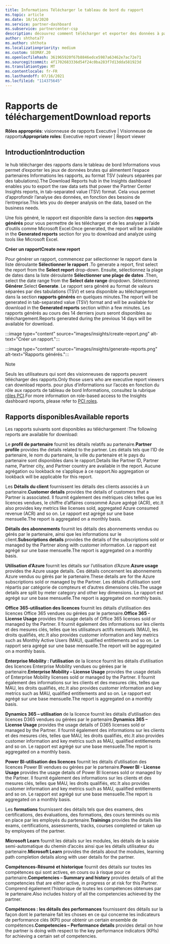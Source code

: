 ```yaml
---
title: Informations Télécharger le tableau de bord du rapport
ms.topic: article
ms.date: 10/14/2020
ms.service: partner-dashboard
ms.subservice: partnercenter-csp
description: découvrez comment télécharger et exporter des données à partir du tableau de bord des rapports unifiés de l’espace partenaires et des rapports Informations de l’espace partenaires.
author: shthota77
ms.author: shthota
ms.localizationpriority: medium
ms.custom: SEOMAY.20
ms.openlocfilehash: 361965920f67b8846edce5987a63462e7ac72e71
ms.sourcegitcommit: 4f1702683336d54f24c0ba283f7d13dda581923d
ms.translationtype: MT
ms.contentlocale: fr-FR
ms.lasthandoff: 07/16/2021
ms.locfileid: "114375645"
---
```

# <a name="download-reports"></a><span data-ttu-id="bdb2c-103">Rapports de téléchargement</span><span class="sxs-lookup"><span data-stu-id="bdb2c-103">Download reports</span></span>

<span data-ttu-id="bdb2c-104">**Rôles appropriés**: visionneuse de rapports Executive | Visionneuse de rapports</span><span class="sxs-lookup"><span data-stu-id="bdb2c-104">**Appropriate roles**: Executive report viewer | Report viewer</span></span>

## <a name="introduction"></a><span data-ttu-id="bdb2c-105">Introduction</span><span class="sxs-lookup"><span data-stu-id="bdb2c-105">Introduction</span></span>

<span data-ttu-id="bdb2c-106">le hub télécharger des rapports dans le tableau de bord Informations vous permet d’exporter les jeux de données brutes qui alimentent l’espace partenaires Informations les rapports, au format TSV (valeurs séparées par des tabulations).</span><span class="sxs-lookup"><span data-stu-id="bdb2c-106">The Download Reports hub in the Insights dashboard enables you to export the raw data sets that power the Partner Center Insights reports, in tab-separated value (TSV) format.</span></span> <span data-ttu-id="bdb2c-107">Cela vous permet d’approfondir l’analyse des données, en fonction des besoins de l’entreprise.</span><span class="sxs-lookup"><span data-stu-id="bdb2c-107">This lets you do deeper analysis on the data, based on the business needs.</span></span>

<span data-ttu-id="bdb2c-108">Une fois généré, le rapport est disponible dans la section des **rapports générés** pour vous permettre de les télécharger et de les analyser à l’aide d’outils comme Microsoft Excel.</span><span class="sxs-lookup"><span data-stu-id="bdb2c-108">Once generated, the report  will be available in the **Generated reports** section for you to download and analyze using tools like Microsoft Excel.</span></span>

<span data-ttu-id="bdb2c-109">**Créer un rapport**</span><span class="sxs-lookup"><span data-stu-id="bdb2c-109">**Create new report**</span></span>

<span data-ttu-id="bdb2c-110">Pour générer un rapport, commencez par sélectionner le rapport dans la liste déroulante **Sélectionner le rapport** .</span><span class="sxs-lookup"><span data-stu-id="bdb2c-110">To generate a report, first select the report from the **Select report** drop-down.</span></span> <span data-ttu-id="bdb2c-111">Ensuite, sélectionnez la plage de dates dans la liste déroulante **Sélectionner une plage de dates** .</span><span class="sxs-lookup"><span data-stu-id="bdb2c-111">Then, select the date range from the **Select date range** dropdown.</span></span> <span data-ttu-id="bdb2c-112">Sélectionnez **Générer**.</span><span class="sxs-lookup"><span data-stu-id="bdb2c-112">Select **Generate**.</span></span> <span data-ttu-id="bdb2c-113">Le rapport sera généré au format de valeurs séparées par des tabulations (TSV) et sera disponible au téléchargement dans la section **rapports générés** en quelques minutes.</span><span class="sxs-lookup"><span data-stu-id="bdb2c-113">The report will be generated in tab-separated value (TSV) format and will be available for download in the **Generated reports** section within a few minutes.</span></span> <span data-ttu-id="bdb2c-114">Les rapports générés au cours des 14 derniers jours seront disponibles au téléchargement.</span><span class="sxs-lookup"><span data-stu-id="bdb2c-114">Reports generated during the previous 14 days will be available for download.</span></span>

:::image type="content" source="images/insights/create-report.png" alt-text="Créer un rapport.":::

:::image type="content" source="images/insights/generate-reports.png" alt-text="Rapports générés.":::

>[!NOTE] 
><span data-ttu-id="bdb2c-117">Seuls les utilisateurs qui sont des visionneuses de rapports peuvent télécharger des rapports.</span><span class="sxs-lookup"><span data-stu-id="bdb2c-117">Only those users who are executive report viewers can download reports.</span></span> <span data-ttu-id="bdb2c-118">pour plus d’informations sur l’accès en fonction du rôle aux rapports de tableau de bord Informations, consultez la rubrique [rôles PCI](insights-roles.md).</span><span class="sxs-lookup"><span data-stu-id="bdb2c-118">For more information on role-based access to the Insights dashboard reports, please refer to [PCI roles](insights-roles.md).</span></span> 

## <a name="available-reports"></a><span data-ttu-id="bdb2c-119">Rapports disponibles</span><span class="sxs-lookup"><span data-stu-id="bdb2c-119">Available reports</span></span>

<span data-ttu-id="bdb2c-120">Les rapports suivants sont disponibles au téléchargement :</span><span class="sxs-lookup"><span data-stu-id="bdb2c-120">The following reports are available for download:</span></span>

<span data-ttu-id="bdb2c-121">Le **profil de partenaire** fournit les détails relatifs au partenaire.</span><span class="sxs-lookup"><span data-stu-id="bdb2c-121">**Partner profile** provides the details related to the partner.</span></span> <span data-ttu-id="bdb2c-122">Les détails tels que l’ID de partenaire, le nom du partenaire, la ville du partenaire et le pays du partenaire sont disponibles dans le rapport.</span><span class="sxs-lookup"><span data-stu-id="bdb2c-122">Details like Partner ID, Partner name, Partner city, and Partner country are available in the report.</span></span> <span data-ttu-id="bdb2c-123">Aucune agrégation ou lookback ne s’applique à ce rapport.</span><span class="sxs-lookup"><span data-stu-id="bdb2c-123">No aggregation or lookback will be applicable for this report.</span></span>

<span data-ttu-id="bdb2c-124">Les **Détails du client** fournissent les détails des clients associés à un partenaire.</span><span class="sxs-lookup"><span data-stu-id="bdb2c-124">**Customer details** provides the details of customers that a Partner is associated.</span></span> <span data-ttu-id="bdb2c-125">Il fournit également des métriques clés telles que les licences vendues, le chiffre d’affaires consommé Azure agrégé (ACR), etc.</span><span class="sxs-lookup"><span data-stu-id="bdb2c-125">It also provides key metrics like licenses sold, aggregated Azure consumed revenue (ACR) and so on.</span></span> <span data-ttu-id="bdb2c-126">Le rapport est agrégé sur une base mensuelle.</span><span class="sxs-lookup"><span data-stu-id="bdb2c-126">The report is aggregated on a monthly basis.</span></span>

<span data-ttu-id="bdb2c-127">**Détails des abonnements** fournit les détails des abonnements vendus ou gérés par le partenaire, ainsi que les informations sur le client.</span><span class="sxs-lookup"><span data-stu-id="bdb2c-127">**Subscriptions details** provides the details of the subscriptions sold or managed by the Partner along with customer information.</span></span> <span data-ttu-id="bdb2c-128">Le rapport est agrégé sur une base mensuelle.</span><span class="sxs-lookup"><span data-stu-id="bdb2c-128">The report is aggregated on a monthly basis.</span></span>

<span data-ttu-id="bdb2c-129">**Utilisation d’Azure** fournit les détails sur l’utilisation d’Azure.</span><span class="sxs-lookup"><span data-stu-id="bdb2c-129">**Azure usage** provides the Azure usage details.</span></span> <span data-ttu-id="bdb2c-130">Ces détails concernent les abonnements Azure vendus ou gérés par le partenaire.</span><span class="sxs-lookup"><span data-stu-id="bdb2c-130">These details are for the Azure subscriptions sold or managed by the Partner.</span></span> <span data-ttu-id="bdb2c-131">Les détails d’utilisation sont répartis par catégorie de compteurs et d’autres dimensions clés.</span><span class="sxs-lookup"><span data-stu-id="bdb2c-131">The usage details are split by meter category and other key dimensions.</span></span> <span data-ttu-id="bdb2c-132">Le rapport est agrégé sur une base mensuelle.</span><span class="sxs-lookup"><span data-stu-id="bdb2c-132">The report is aggregated on monthly basis.</span></span>

<span data-ttu-id="bdb2c-133">**Office 365-utilisation des licences** fournit les détails d’utilisation des licences Office 365 vendues ou gérées par le partenaire.</span><span class="sxs-lookup"><span data-stu-id="bdb2c-133">**Office 365 - License Usage** provides the usage details of Office 365 licenses sold or managed by the Partner.</span></span> <span data-ttu-id="bdb2c-134">Il fournit également des informations sur les clients et des mesures clés, telles que les utilisateurs actifs mensuels (MAU), les droits qualifiés, etc.</span><span class="sxs-lookup"><span data-stu-id="bdb2c-134">It also provides customer information and key metrics such as Monthly Active Users (MAU), qualified entitlements and so on.</span></span> <span data-ttu-id="bdb2c-135">Le rapport sera agrégé sur une base mensuelle.</span><span class="sxs-lookup"><span data-stu-id="bdb2c-135">The report will be aggregated on a monthly basis.</span></span>

<span data-ttu-id="bdb2c-136">**Enterprise Mobility : l’utilisation** de la licence fournit les détails d’utilisation des licences Enterprise Mobility vendues ou gérées par le partenaire.</span><span class="sxs-lookup"><span data-stu-id="bdb2c-136">**Enterprise Mobility – License Usage**  provides the usage details of Enterprise Mobility licenses sold or managed by the Partner.</span></span> <span data-ttu-id="bdb2c-137">Il fournit également des informations sur les clients et des mesures clés, telles que MAU, les droits qualifiés, etc.</span><span class="sxs-lookup"><span data-stu-id="bdb2c-137">It also provides customer information and key metrics such as MAU, qualified entitlements and so on.</span></span> <span data-ttu-id="bdb2c-138">Le rapport est agrégé sur une base mensuelle.</span><span class="sxs-lookup"><span data-stu-id="bdb2c-138">The report is aggregated on a monthly basis.</span></span>

<span data-ttu-id="bdb2c-139">**Dynamics 365 – utilisation** de la licence fournit les détails d’utilisation des licences D365 vendues ou gérées par le partenaire.</span><span class="sxs-lookup"><span data-stu-id="bdb2c-139">**Dynamics 365 – License Usage** provides the usage details of D365 licenses sold or managed by the Partner.</span></span> <span data-ttu-id="bdb2c-140">Il fournit également des informations sur les clients et des mesures clés, telles que MAU, les droits qualifiés, etc.</span><span class="sxs-lookup"><span data-stu-id="bdb2c-140">It also provides customer information and key metrics such as MAU, qualified entitlements and so on.</span></span> <span data-ttu-id="bdb2c-141">Le rapport est agrégé sur une base mensuelle.</span><span class="sxs-lookup"><span data-stu-id="bdb2c-141">The report is aggregated on a monthly basis.</span></span>

<span data-ttu-id="bdb2c-142">**Power BI-utilisation des licences** fournit les détails d’utilisation des licences Power BI vendues ou gérées par le partenaire.</span><span class="sxs-lookup"><span data-stu-id="bdb2c-142">**Power BI - License Usage** provides the usage details of Power BI licenses sold or managed by the Partner.</span></span> <span data-ttu-id="bdb2c-143">Il fournit également des informations sur les clients et des mesures clés, telles que MAU, les droits qualifiés, etc.</span><span class="sxs-lookup"><span data-stu-id="bdb2c-143">It also provides customer information and key metrics such as MAU, qualified entitlements and so on.</span></span> <span data-ttu-id="bdb2c-144">Le rapport est agrégé sur une base mensuelle.</span><span class="sxs-lookup"><span data-stu-id="bdb2c-144">The report is aggregated on a monthly basis.</span></span>

<span data-ttu-id="bdb2c-145">Les **formations** fournissent des détails tels que des examens, des certifications, des évaluations, des formations, des cours terminés ou mis en place par les employés du partenaire.</span><span class="sxs-lookup"><span data-stu-id="bdb2c-145">**Trainings** provides the details like exams, certifications, assessments, tracks, courses completed or taken up by employees of the partner.</span></span>

<span data-ttu-id="bdb2c-146">**Microsoft Learn** fournit les détails sur les modules, les détails de la saisie semi-automatique du chemin d’accès ainsi que les détails utilisateur du partenaire.</span><span class="sxs-lookup"><span data-stu-id="bdb2c-146">**Microsoft Learn** provides the details about the modules, learning path completion details along with user details for the partner.</span></span>

<span data-ttu-id="bdb2c-147">**Compétences-Résumé et historique** fournit des détails sur toutes les compétences qui sont actives, en cours ou à risque pour ce partenaire.</span><span class="sxs-lookup"><span data-stu-id="bdb2c-147">**Competencies – Summary and history** provides details of all the competencies that are either active, in progress or at risk for this Partner.</span></span> <span data-ttu-id="bdb2c-148">Comprend également l’historique de toutes les compétences obtenues par le partenaire.</span><span class="sxs-lookup"><span data-stu-id="bdb2c-148">Also includes history of all the competencies achieved by the partner.</span></span>

<span data-ttu-id="bdb2c-149">**Compétences : les détails des performances** fournissent des détails sur la façon dont le partenaire fait les choses en ce qui concerne les indicateurs de performance clés (KPI) pour obtenir un certain ensemble de compétences.</span><span class="sxs-lookup"><span data-stu-id="bdb2c-149">**Competencies – Performance details** provides detail on how the partner is doing with respect to the key performance indicators (KPIs) for achieving a certain set of competencies.</span></span>

